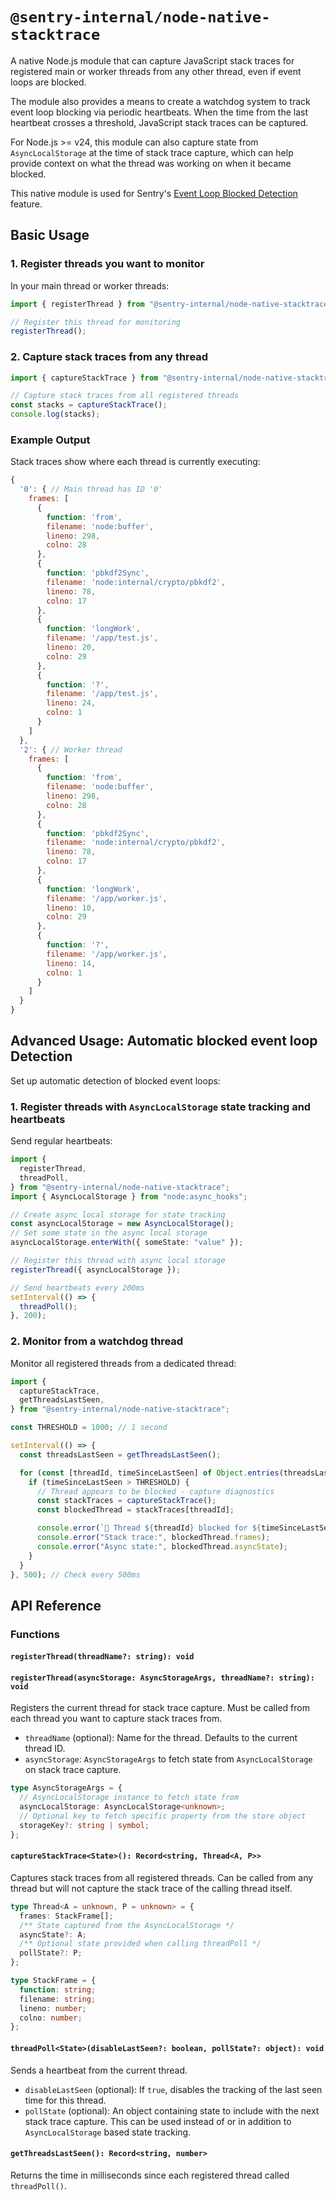 # `@sentry-internal/node-native-stacktrace`

A native Node.js module that can capture JavaScript stack traces for registered
main or worker threads from any other thread, even if event loops are blocked.

The module also provides a means to create a watchdog system to track event loop
blocking via periodic heartbeats. When the time from the last heartbeat crosses
a threshold, JavaScript stack traces can be captured.

For Node.js >= v24, this module can also capture state from `AsyncLocalStorage`
at the time of stack trace capture, which can help provide context on what the
thread was working on when it became blocked.

This native module is used for Sentry's
[Event Loop Blocked Detection](https://docs.sentry.io/platforms/javascript/guides/nextjs/configuration/event-loop-block/)
feature.

## Basic Usage

### 1. Register threads you want to monitor

In your main thread or worker threads:

```ts
import { registerThread } from "@sentry-internal/node-native-stacktrace";

// Register this thread for monitoring
registerThread();
```

### 2. Capture stack traces from any thread

```ts
import { captureStackTrace } from "@sentry-internal/node-native-stacktrace";

// Capture stack traces from all registered threads
const stacks = captureStackTrace();
console.log(stacks);
```

### Example Output

Stack traces show where each thread is currently executing:

```js
{
  '0': { // Main thread has ID '0'
    frames: [
      {
        function: 'from',
        filename: 'node:buffer',
        lineno: 298,
        colno: 28
      },
      {
        function: 'pbkdf2Sync',
        filename: 'node:internal/crypto/pbkdf2',
        lineno: 78,
        colno: 17
      },
      {
        function: 'longWork',
        filename: '/app/test.js',
        lineno: 20,
        colno: 29
      },
      {
        function: '?',
        filename: '/app/test.js',
        lineno: 24,
        colno: 1
      }
    ]
  },
  '2': { // Worker thread
    frames: [
      {
        function: 'from',
        filename: 'node:buffer',
        lineno: 298,
        colno: 28
      },
      {
        function: 'pbkdf2Sync',
        filename: 'node:internal/crypto/pbkdf2',
        lineno: 78,
        colno: 17
      },
      {
        function: 'longWork',
        filename: '/app/worker.js',
        lineno: 10,
        colno: 29
      },
      {
        function: '?',
        filename: '/app/worker.js',
        lineno: 14,
        colno: 1
      }
    ]
  }
}
```

## Advanced Usage: Automatic blocked event loop Detection

Set up automatic detection of blocked event loops:

### 1. Register threads with `AsyncLocalStorage` state tracking and heartbeats

Send regular heartbeats:

```ts
import {
  registerThread,
  threadPoll,
} from "@sentry-internal/node-native-stacktrace";
import { AsyncLocalStorage } from "node:async_hooks";

// Create async local storage for state tracking
const asyncLocalStorage = new AsyncLocalStorage();
// Set some state in the async local storage
asyncLocalStorage.enterWith({ someState: "value" });

// Register this thread with async local storage
registerThread({ asyncLocalStorage });

// Send heartbeats every 200ms
setInterval(() => {
  threadPoll();
}, 200);
```

### 2. Monitor from a watchdog thread

Monitor all registered threads from a dedicated thread:

```ts
import {
  captureStackTrace,
  getThreadsLastSeen,
} from "@sentry-internal/node-native-stacktrace";

const THRESHOLD = 1000; // 1 second

setInterval(() => {
  const threadsLastSeen = getThreadsLastSeen();

  for (const [threadId, timeSinceLastSeen] of Object.entries(threadsLastSeen)) {
    if (timeSinceLastSeen > THRESHOLD) {
      // Thread appears to be blocked - capture diagnostics
      const stackTraces = captureStackTrace();
      const blockedThread = stackTraces[threadId];

      console.error(`🚨 Thread ${threadId} blocked for ${timeSinceLastSeen}ms`);
      console.error("Stack trace:", blockedThread.frames);
      console.error("Async state:", blockedThread.asyncState);
    }
  }
}, 500); // Check every 500ms
```

## API Reference

### Functions

#### `registerThread(threadName?: string): void`

#### `registerThread(asyncStorage: AsyncStorageArgs, threadName?: string): void`

Registers the current thread for stack trace capture. Must be called from each
thread you want to capture stack traces from.

- `threadName` (optional): Name for the thread. Defaults to the current thread
  ID.
- `asyncStorage`: `AsyncStorageArgs` to fetch state from `AsyncLocalStorage` on
  stack trace capture.

```ts
type AsyncStorageArgs = {
  // AsyncLocalStorage instance to fetch state from
  asyncLocalStorage: AsyncLocalStorage<unknown>;
  // Optional key to fetch specific property from the store object
  storageKey?: string | symbol;
};
```

#### `captureStackTrace<State>(): Record<string, Thread<A, P>>`

Captures stack traces from all registered threads. Can be called from any thread
but will not capture the stack trace of the calling thread itself.

```ts
type Thread<A = unknown, P = unknown> = {
  frames: StackFrame[];
  /** State captured from the AsyncLocalStorage */
  asyncState?: A;
  /** Optional state provided when calling threadPoll */
  pollState?: P;
};

type StackFrame = {
  function: string;
  filename: string;
  lineno: number;
  colno: number;
};
```

#### `threadPoll<State>(disableLastSeen?: boolean, pollState?: object): void`

Sends a heartbeat from the current thread.

- `disableLastSeen` (optional): If `true`, disables the tracking of the last
  seen time for this thread.
- `pollState` (optional): An object containing state to include with the next
  stack trace capture. This can be used instead of or in addition to
  `AsyncLocalStorage` based state tracking.

#### `getThreadsLastSeen(): Record<string, number>`

Returns the time in milliseconds since each registered thread called
`threadPoll()`.
